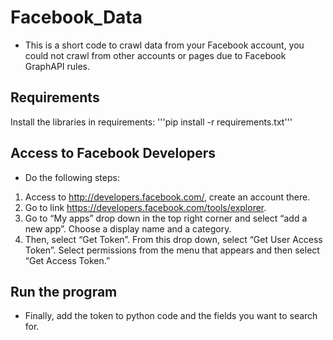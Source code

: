 # Facebook_Data
- This is a short code to crawl data from your Facebook account, you could not crawl from other accounts or pages due to Facebook GraphAPI rules.
## Requirements 
Install the libraries in requirements: 
'''pip install -r requirements.txt'''
## Access to Facebook Developers
- Do the following steps:
1. Access to http://developers.facebook.com/, create an account there.
1. Go to link https://developers.facebook.com/tools/explorer.
1. Go to “My apps” drop down in the top right corner and select “add a new app”. Choose a display name and a category.
1. Then, select “Get Token”. From this drop down, select “Get User Access Token”. Select permissions from the menu that appears and then select “Get Access Token.”
## Run the program
- Finally, add the token to python code and the fields you want to search for.

